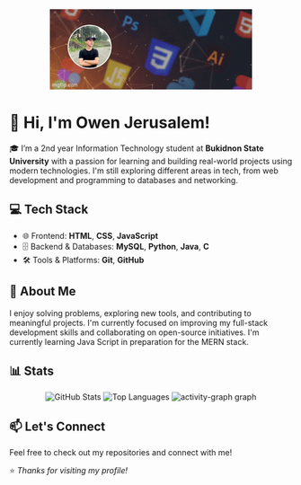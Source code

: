 <div align= "center">
    <img src="assets/OwenGIF.gif">
</div>

# 👋 Hi, I'm Owen Jerusalem!

🎓 I’m a 2nd year Information Technology student at **Bukidnon State University** with a passion for learning and building real-world projects using modern technologies. I'm still exploring different areas in tech, from web development and programming to databases and networking.

## 💻 Tech Stack

 - 🌐 Frontend: **HTML**, **CSS**, **JavaScript**
 - 🗄️ Backend & Databases: **MySQL**, **Python**, **Java**, **C**
 - 🛠️ Tools & Platforms: **Git**, **GitHub**

## 🚀 About Me

I enjoy solving problems, exploring new tools, and contributing to meaningful projects. I'm currently focused on improving my full-stack development skills and collaborating on open-source initiatives. I'm currently learning Java Script in preparation for the MERN stack.


## 📊 Stats

<div align="center">
  <img src="https://github-readme-stats.vercel.app/api?username=Wenox26&show_icons=true&count_private=true&theme=radical&hide_border=true" height="150" alt="GitHub Stats" />
  <img src="https://github-readme-stats.vercel.app/api/top-langs?username=Wenox26&layout=compact&langs_count=5&theme=radical&hide_border=true" height="150" alt="Top Languages" />
 <img src="https://github-readme-activity-graph.vercel.app/graph?username=Wenox26&radius=16&theme=redical&area=true&order=5&point=fff700&title_color=ff00fb&color=ff00fb&hide_border=true&area_color=ff00fb" height="300" alt="activity-graph graph"  />



</div>

## 📫 Let's Connect

Feel free to check out my repositories and connect with me!


⭐ *Thanks for visiting my profile!*



